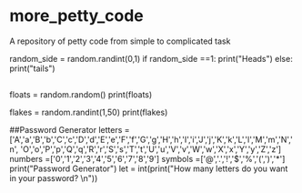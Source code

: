 # more_petty_code
A repository of petty code from simple to complicated task

random_side = random.randint(0,1)
if random_side ==1:
    print("Heads")
else:
    print("tails")

##
floats = random.random()
print(floats)

flakes = random.randint(1,50)
print(flakes)

##Password Generator
letters =['A','a','B','b','C','c','D','d','E','e','F','f','G','g','H','h','I','i','J','j','K','k','L','l','M','m','N','n',
          'O','o','P','p','Q','q','R','r','S','s','T','t','U','u','V','v','W','w','X','x','Y','y','Z','z']
numbers =['0','1','2','3','4','5','6','7','8','9']
symbols =['@','.','!','$','%','(',')','*']
print("Password Generator")
let = int(print("How many letters do you want in your password? \n"))
